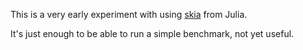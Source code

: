 
This is a very early experiment with using
[skia](https://github.com/google/skia) from Julia.

It's just enough to be able to run a simple benchmark, not yet useful.



